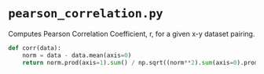 # `pearson_correlation.py`

Computes Pearson Correlation Coefficient, r, for a given x-y dataset pairing.

```py
def corr(data):
    norm = data - data.mean(axis=0)
    return norm.prod(axis=1).sum() / np.sqrt((norm**2).sum(axis=0).prod())
```

